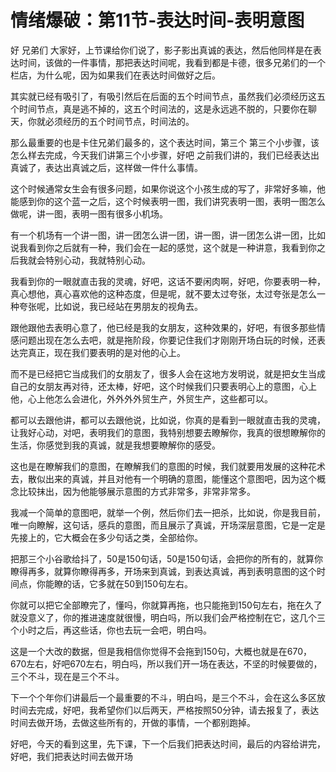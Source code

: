 # 情绪爆破：第11节-表达时间-表明意图

好 兄弟们 大家好，上节课给你们说了，影子影出真诚的表达，然后他同样是在表达时间，该做的一件事情，那把表达时间呢，我看到都是卡德，很多兄弟们的一个栏店，为什么呢，因为如果我们在表达时间做好之后。

其实就已经有吸引了，有吸引然后在后面的五个时间节点，虽然我们必须经历这五个时间节点，真是逃不掉的，这五个时间法的，这是永远逃不脱的，只要你在聊天，你就必须经历的五个时间节点，时间法的。

那么最重要的也是卡住兄弟们最多的，这个表达时间，第三个 第三个小步骤，该怎么样去完成，今天我们讲第三个小步骤，好吧 之前我们讲的，我们已经表达出真诚了，表达出真诚之后，这样做一件什么事情。

这个时候通常女生会有很多问题，如果你说这个小孩生成的写了，非常好多嘛，他能感到你的这个蓝一之后，这个时候表明一图，我们讲究表明一图，表明一图怎么做呢，讲一图，表明一图有很多小机场。

有一个机场有一个讲一图，讲一团怎么讲一团，讲一图，讲一团怎么讲一团，比如说我看到你之后就有一种，我们会在一起的感觉，这个就是一种讲意，我看到你之后我就会特别心动，我就特别心动。

我看到你的一眼就直击我的灵魂，好吧，这话不要闲肉啊，好吧，你要表明一种，真心想他，真心喜欢他的这种态度，但是呢，就不要太过夸张，太过夸张是怎么一种夸张呢，比如说，我已经站在男朋友的视角去。

跟他跟他去表明心意了，他已经是我的女朋友，这种效果的，好吧，有很多那些情感问题出现在怎么去吧，就是拖阶段，你要记住我们才刚刚开场白玩的时候，还表达完真正，现在我们要表明的是对他的心上。

而不是已经把它当成我们的女朋友了，很多人会在这地方发明说，就是把女生当成自己的女朋友再对待，还太棒，好吧，这个时候我们只要表明心上的意图，心上他，心上他怎么会进化，外外外外贸生产，外贸生产，这些都可以。

都可以去跟他讲，都可以去跟他说，比如说，你真的是看到一眼就直击我的灵魂，让我好心动，对吧，表明我们的意图，我特别想要去瞭解你，我真的很想瞭解你的生活，你感觉到我的真诚，就是我想要瞭解你的感受。

这也是在瞭解我们的意图，在瞭解我们的意图的时候，我们就要用发展的这种花术去，散似出来的真诚，并且对他有一个明确的意图，能懂这个意图吧，因为这个概念比较抹出，因为他能够展示意图的方式非常多，非常非常多。

我减一个简单的意图吧，就举一个例，然后你们去一把杀，比如说，你是我目前，唯一向瞭解，这句话，感兵的意图，而且展示了真诚，开场深层意图，它是一定是先接上的，它大概会在多少句话之类，全部给你。

把那三个小谷歌给抖了，50是150句话，50是150句话，会把你的所有的，就算你瞭得再多，就算你瞭得再多，开场来到真诚，到表达真诚，再到表明意图的这个时间点，你能瞭的话，它多就在50到150句左右。

你就可以把它全部瞭完了，懂吗，你就算再拖，也只能拖到150句左右，拖在久了就没意义了，你的推进速度就很慢，明白吗，所以我们会严格控制在它，这几个三个小时之后，再这些话，你也去玩一会吧，明白吗。

这是一个大改的数据，但是我相信你觉得不会拖到150句，大概也就是在670，670左右，好吧670左右，明白吗，所以我们开一场在表达，不坚的时候要做的，三个不斗，现在是三个不斗。

下一个个年你们讲最后一个最重要的不斗，明白吗，是三个不斗，会在这么多区放时间去完成，好吧，我希望你们以后两天，严格按照50分钟，请去报复了，表达时间去做开场，去做这些所有的，开做的事情，一个都别跑掉。

好吧，今天的看到这里，先下课，下一个后我们把表达时间，最后的内容给讲完，好吧，我们把表达时间去做开场